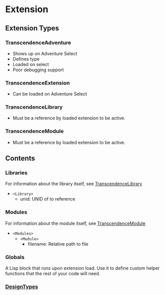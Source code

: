 # Extension

## Extension Types

### TranscendenceAdventure
- Shows up on Adventure Select
- Defines <AdventureDesc> type
- Loaded on select
- Poor debugging support

### TranscendenceExtension
- Can be loaded on Adventure Select

### TranscendenceLibrary
- Must be a <Library> reference by loaded extension to be active.
### TranscendenceModule
- Must be a <Module> reference by loaded extension to be active.

## Contents

### Libraries
For information about the library itself, see [TranscendenceLibrary](Extension.md#transcendencelibrary)
- `<Library>`
  - unid: UNID of <TranscendenceLibrary> to reference
### Modules
For information about the module itself, see [TranscendenceModule](Extension.md#transcendencemodule)
- `<Modules>`
  - `<Module>`
    - filename: Relative path to <TranscendenceModule> file

### Globals
A Lisp block that runs upon extension load. Use it to define custom helper functions that the rest of your code will need.

### [DesignTypes](DesignType.md)

